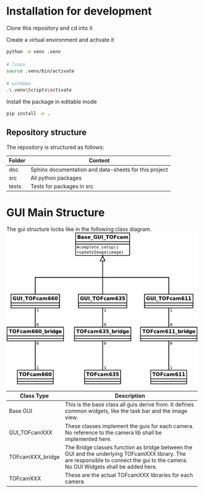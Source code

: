 # Installation for development

Clone this repository and cd into it

Create a virtual environment and activate it
```bash
python -m venv .venv  

# linux
source .venv/bin/activate

# windows
.\.venv\Scripts\activate
```

Install the package in editable mode
```bash
pip install -e .
```

## Repository structure

The repository is structured as follows:

Folder          | Content
----------------| ---------------------------------
doc             | Sphinx documentation and data-sheets for this project
src             | All python packages
tests           | Tests for packages in src


# GUI Main Structure
The gui structure locks like in the following class diagram.  
![GUI_Class_diagram](doc/source/images/GUI_Class_diagram.png)

Class Type      | Description
--------------- | ----------------------------------------
Base GUI        | This is the base class all guis derive from. It defines common widgets, like the task bar and the image view.
GUI_TOFcamXXX   | These classes implement the guis for each camera. No reference to the camera lib shall be implemented here.
TOFcamXXX_bridge | The Bridge classes function as bridge between the GUI and the underlying TOFcamXXX library. The are responsible to connect the gui to the camera. No GUI Widgets shall be added here. 
TOFcamXXX       | These are the actual TOFcamXXX libraries for each camera
